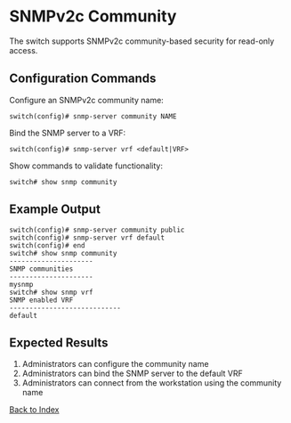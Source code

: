 # SNMPv2c Community 

The switch supports SNMPv2c community-based security for read-only access. 

## Configuration Commands

Configure an SNMPv2c community name: 

```text
switch(config)# snmp-server community NAME
```

Bind the SNMP server to a VRF: 

```text
switch(config)# snmp-server vrf <default|VRF>
```

Show commands to validate functionality:  

```text
switch# show snmp community
```

## Example Output 

```text
switch(config)# snmp-server community public
switch(config)# snmp-server vrf default
switch(config)# end
switch# show snmp community
---------------------
SNMP communities
---------------------
mysnmp
switch# show snmp vrf
SNMP enabled VRF
----------------------------
default
```

## Expected Results 

1. Administrators can configure the community name
2. Administrators can bind the SNMP server to the default VRF
3. Administrators can connect from the workstation using the community name  


[Back to Index](../index.md)